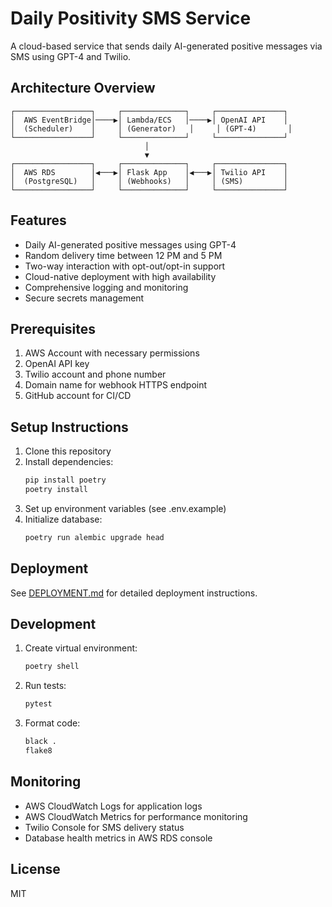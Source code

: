 # Daily Positivity SMS Service

A cloud-based service that sends daily AI-generated positive messages via SMS using GPT-4 and Twilio.

## Architecture Overview

```
┌─────────────────┐     ┌──────────────┐     ┌───────────────┐
│  AWS EventBridge│────▶│ Lambda/ECS   │────▶│ OpenAI API    │
│  (Scheduler)    │     │ (Generator)   │     │ (GPT-4)       │
└─────────────────┘     └──────────────┘     └───────────────┘
                              │
                              ▼
┌─────────────────┐     ┌──────────────┐     ┌───────────────┐
│  AWS RDS        │◀───▶│ Flask App    │◀───▶│ Twilio API    │
│  (PostgreSQL)   │     │ (Webhooks)   │     │ (SMS)         │
└─────────────────┘     └──────────────┘     └───────────────┘
```

## Features

- Daily AI-generated positive messages using GPT-4
- Random delivery time between 12 PM and 5 PM
- Two-way interaction with opt-out/opt-in support
- Cloud-native deployment with high availability
- Comprehensive logging and monitoring
- Secure secrets management

## Prerequisites

1. AWS Account with necessary permissions
2. OpenAI API key
3. Twilio account and phone number
4. Domain name for webhook HTTPS endpoint
5. GitHub account for CI/CD

## Setup Instructions

1. Clone this repository
2. Install dependencies:
   ```bash
   pip install poetry
   poetry install
   ```
3. Set up environment variables (see .env.example)
4. Initialize database:
   ```bash
   poetry run alembic upgrade head
   ```

## Deployment

See [DEPLOYMENT.md](./DEPLOYMENT.md) for detailed deployment instructions.

## Development

1. Create virtual environment:
   ```bash
   poetry shell
   ```
2. Run tests:
   ```bash
   pytest
   ```
3. Format code:
   ```bash
   black .
   flake8
   ```

## Monitoring

- AWS CloudWatch Logs for application logs
- AWS CloudWatch Metrics for performance monitoring
- Twilio Console for SMS delivery status
- Database health metrics in AWS RDS console

## License

MIT
